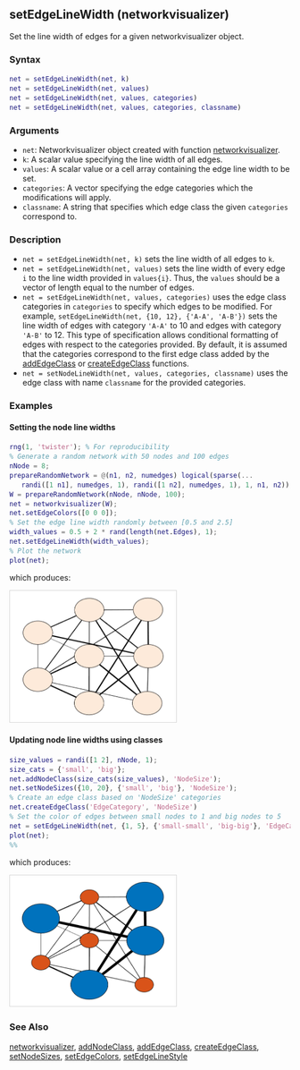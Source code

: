 ## setEdgeLineWidth (networkvisualizer)
Set the line width of edges for a given networkvisualizer object.

### Syntax
```Matlab
net = setEdgeLineWidth(net, k)
net = setEdgeLineWidth(net, values)
net = setEdgeLineWidth(net, values, categories)
net = setEdgeLineWidth(net, values, categories, classname)
```

### Arguments
* ```net```: Networkvisualizer object created with function [networkvisualizer](networkvisualizer.md).
* ```k```: A scalar value specifying the line width of all edges.
* ```values```: A scalar value or a cell array containing the edge line width to be set.
* ```categories```: A vector specifying the edge categories which the modifications will apply.
* ```classname```: A string that specifies which edge class the given ```categories``` correspond to.

### Description
* ```net = setEdgeLineWidth(net, k)``` sets the line width of all edges to ```k```.
* ```net = setEdgeLineWidth(net, values)``` sets the line width of every edge ```i``` to the line width provided in ```values{i}```. Thus, the ```values``` should be a vector of length equal to the number of edges. 
* ```net = setEdgeLineWidth(net, values, categories)``` uses the edge class categories in ```categories``` to specify which edges to be modified. For example, ```setEdgeLineWidth(net, {10, 12}, {'A-A', 'A-B'})``` sets the line width of edges with category ```'A-A'``` to 10 and edges with category ```'A-B'``` to 12. This type of specification allows conditional formatting of edges with respect to the categories provided. By default, it is assumed that the categories correspond to the first edge class added by the [addEdgeClass](addEdgeClass.md) or [createEdgeClass](createEdgeClass.md) functions.
* ```net = setNodeLineWidth(net, values, categories, classname)``` uses the edge class with name ```classname``` for the provided categories.

### Examples

#### Setting the node line widths

```Matlab
rng(1, 'twister'); % For reproducibility
% Generate a random network with 50 nodes and 100 edges
nNode = 8;
prepareRandomNetwork = @(n1, n2, numedges) logical(sparse(...
   randi([1 n1], numedges, 1), randi([1 n2], numedges, 1), 1, n1, n2));
W = prepareRandomNetwork(nNode, nNode, 100);
net = networkvisualizer(W);
net.setEdgeColors([0 0 0]);
% Set the edge line width randomly between [0.5 and 2.5]
width_values = 0.5 + 2 * rand(length(net.Edges), 1);
net.setEdgeLineWidth(width_values);
% Plot the network
plot(net);
```
which produces:

<img src="examples/setEdgeLineWidth-1.png" width="300">

#### Updating node line widths using classes

```Matlab
size_values = randi([1 2], nNode, 1);
size_cats = {'small', 'big'};
net.addNodeClass(size_cats(size_values), 'NodeSize');
net.setNodeSizes({10, 20}, {'small', 'big'}, 'NodeSize');
% Create an edge class based on 'NodeSize' categories
net.createEdgeClass('EdgeCategory', 'NodeSize')
% Set the color of edges between small nodes to 1 and big nodes to 5
net = setEdgeLineWidth(net, {1, 5}, {'small-small', 'big-big'}, 'EdgeCategory');
plot(net);
%%
```
which produces:

<img src="examples/setEdgeLineWidth-2.png" width="300">

### See Also
[networkvisualizer](networkvisualizer.md), [addNodeClass](addNodeClass.md), [addEdgeClass](addEdgeClass.md), [createEdgeClass](createEdgeClass.md), [setNodeSizes](setNodeSizes.md), [setEdgeColors](setEdgeColors.md), [setEdgeLineStyle](setEdgeLineStyle.md)


